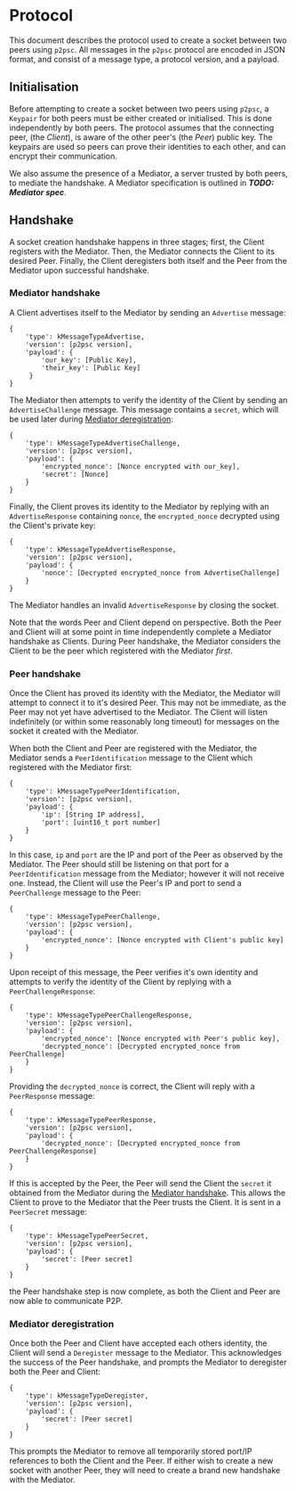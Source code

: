 # Protocol
This document describes the protocol used to create a socket between two peers
using `p2psc`. All messages in the `p2psc` protocol are encoded in JSON format,
and consist of a message type, a protocol version, and a payload.

## Initialisation
Before attempting to create a socket between two peers using `p2psc`, a
`Keypair` for both peers must be either created or initialised. This is done
independently by both peers. The protocol assumes that the connecting peer, (the
_Client_), is aware of the other peer's (the _Peer_) public key. The keypairs
are used so peers can prove their identities to each other, and can encrypt
their communication.

We also assume the presence of a Mediator, a server trusted by both peers, to
mediate the handshake. A Mediator specification is outlined in
_**TODO: Mediator spec**_.

## Handshake
A socket creation handshake happens in three stages; first, the Client registers
with the Mediator. Then, the Mediator connects the Client to its desired Peer.
Finally, the Client deregisters both itself and the Peer from the Mediator upon
successful handshake.

### Mediator handshake
A Client advertises itself to the Mediator by sending an `Advertise` message:
```
{
    'type': kMessageTypeAdvertise,
    'version': [p2psc version],
    'payload': {
        'our_key': [Public Key],
        'their_key': [Public Key]
     }
}
```

The Mediator then attempts to verify the identity of the Client by sending an
`AdvertiseChallenge` message. This message contains a `secret`, which will be
used later during [Mediator deregistration](#mediator-deregistration):
```
{
    'type': kMessageTypeAdvertiseChallenge,
    'version': [p2psc version],
    'payload': {
        'encrypted_nonce': [Nonce encrypted with our_key],
        'secret': [Nonce]
    }
}
```

Finally, the Client proves its identity to the Mediator by replying with an
`AdvertiseResponse` containing `nonce`, the `encrypted_nonce` decrypted using
the Client's private key:
```
{
    'type': kMessageTypeAdvertiseResponse,
    'version': [p2psc version],
    'payload': {
        'nonce': [Decrypted encrypted_nonce from AdvertiseChallenge]
    }
}
```

The Mediator handles an invalid `AdvertiseResponse` by closing the socket.

Note that the words Peer and Client depend on perspective. Both the Peer and
Client will at some point in time independently complete a Mediator handshake
as Clients. During Peer handshake, the Mediator considers the Client to be the
peer which registered with the Mediator _first_.

### Peer handshake
Once the Client has proved its identity with the Mediator, the Mediator will
attempt to connect it to it's desired Peer. This may not be immediate, as the
Peer may not yet have advertised to the Mediator. The Client will listen
indefinitely (or within some reasonably long timeout) for messages on the socket
it created with the Mediator.

<a id="a_peer-identification"></a>
When both the Client and Peer are registered with the Mediator, the Mediator
sends a `PeerIdentification` message to the Client which registered with the
Mediator first:
```
{
    'type': kMessageTypePeerIdentification,
    'version': [p2psc version],
    'payload': {
        'ip': [String IP address],
        'port': [uint16_t port number]
    }
}
```

In this case, `ip` and `port` are the IP and port of the Peer as observed by the
Mediator. The Peer should still be listening on that port for a
`PeerIdentification` message from the Mediator; however it will not receive one.
Instead, the Client will use the Peer's IP and port to send a `PeerChallenge`
message to the Peer:
```
{
    'type': kMessageTypePeerChallenge,
    'version': [p2psc version],
    'payload': {
        'encrypted_nonce': [Nonce encrypted with Client's public key]
    }
}
```

Upon receipt of this message, the Peer verifies it's own identity and attempts
to verify the identity of the Client by replying with a `PeerChallengeResponse`:
```
{
    'type': kMessageTypePeerChallengeResponse,
    'version': [p2psc version],
    'payload': {
        'encrypted_nonce': [Nonce encrypted with Peer's public key],
        'decrypted_nonce': [Decrypted encrypted_nonce from PeerChallenge]
    }
}
```

Providing the `decrypted_nonce` is correct, the Client will reply with a
`PeerResponse` message:
```
{
    'type': kMessageTypePeerResponse,
    'version': [p2psc version],
    'payload': {
        'decrypted_nonce': [Decrypted encrypted_nonce from PeerChallengeResponse]
    }
}
```

If this is accepted by the Peer, the Peer will send the Client the `secret` it
obtained from the Mediator during the [Mediator handshake](#mediator-handshake).
This allows the Client to prove to the Mediator that the Peer trusts the Client.
It is sent in a `PeerSecret` message:
```
{
    'type': kMessageTypePeerSecret,
    'version': [p2psc version],
    'payload': {
        'secret': [Peer secret]
    }
}
```

the Peer handshake step is now complete, as both the Client and Peer are now
able to communicate P2P.

### Mediator deregistration
<a id="a_deregister"></a>
Once both the Peer and Client have accepted each others identity, the Client
will send a `Deregister` message to the Mediator. This acknowledges the success
of the Peer handshake, and prompts the Mediator to deregister both the Peer and
Client:
```
{
    'type': kMessageTypeDeregister,
    'version': [p2psc version],
    'payload': {
        'secret': [Peer secret]
    }
}
```

This prompts the Mediator to remove all temporarily stored port/IP references to
both the Client and the Peer. If either wish to create a new socket with another
Peer, they will need to create a brand new handshake with the Mediator.
